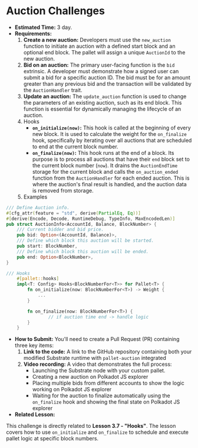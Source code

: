 # Auction Challenges 

- **Estimated Time:** 3 day.
- **Requirements:**
    1. **Create a new auction:** Developers must use the `new_auction` function to initiate an auction with a defined start block and an optional end block. The pallet will assign a unique `AuctionId` to the new auction.
    2. **Bid on an auction:** The primary user-facing function is the `bid` extrinsic. A developer must demonstrate how a signed user can submit a bid for a specific auction ID. The bid must be for an amount greater than any previous bid and the transaction will be validated by the `AuctionHandler` trait.
    3. **Update an auction:** The `update_auction` function is used to change the parameters of an existing auction, such as its end block. This function is essential for dynamically managing the lifecycle of an auction.
    4. Hooks 
        - **`on_initialize(now)`:** This hook is called at the beginning of every new block. It is used to calculate the weight for the `on_finalize` hook, specifically by iterating over all auctions that are scheduled to end at the current block number.
        - **`on_finalize(now)`:** This hook runs at the end of a block. Its purpose is to process all auctions that have their `end` block set to the current block number (`now`). It drains the `AuctionEndTime` storage for the current block and calls the `on_auction_ended` function from the `AuctionHandler` for each ended auction. This is where the auction's final result is handled, and the auction data is removed from storage.
    5. Examples 

```rust
/// Define Auction info.
#[cfg_attr(feature = "std", derive(PartialEq, Eq))]
#[derive(Encode, Decode, RuntimeDebug, TypeInfo, MaxEncodedLen)]
pub struct AuctionInfo<AccountId, Balance, BlockNumber> {
	/// Current bidder and bid price.
	pub bid: Option<(AccountId, Balance)>,
	/// Define which block this auction will be started.
	pub start: BlockNumber,
	/// Define which block this auction will be ended.
	pub end: Option<BlockNumber>,
}

/// Hooks 
	#[pallet::hooks]
	impl<T: Config> Hooks<BlockNumberFor<T>> for Pallet<T> {
		fn on_initialize(now: BlockNumberFor<T>) -> Weight {
			...
		}

		fn on_finalize(now: BlockNumberFor<T>) {
				// if auction time end -> handle logic
		}
	}
```

- **How to Submit:**
You'll need to create a Pull Request (PR) containing three key items:
    1. **Link to the code:** A link to the GitHub repository containing both your modified Substrate runtime with `pallet-auction` integrated
    2. **Video recording:** A video that demonstrates the full process:
        - Launching the Substrate node with your custom pallet.
        - Creating a new auction on Polkadot JS explorer
        - Placing multiple bids from different accounts to show the logic working on Polkadot JS explorer
        - Waiting for the auction to finalize automatically using the `on_finalize` hook and showing the final state on Polkadot JS explorer
- **Related Lesson:**

This challenge is directly related to **Lesson 3.7 - "Hooks"**. The lesson covers how to use `on_initialize` and `on_finalize` to schedule and execute pallet logic at specific block numbers.
